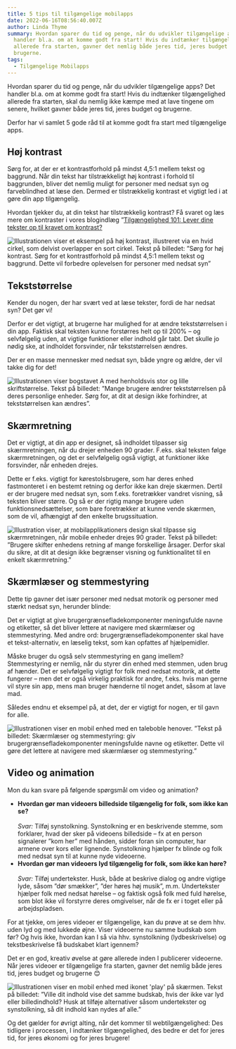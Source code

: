 ```yaml
---
title: 5 tips til tilgængelige mobilapps
date: 2022-06-16T08:56:40.007Z
author: Linda Thyme
summary: Hvordan sparer du tid og penge, når du udvikler tilgængelige apps? Det
  handler bl.a. om at komme godt fra start! Hvis du indtænker tilgængelighed
  allerede fra starten, gavner det nemlig både jeres tid, jeres budget og
  brugerne.
tags:
  - Tilgængelige Mobilapps
---
```

Hvordan sparer du tid og penge, når du udvikler tilgængelige apps? Det handler bl.a. om at komme godt fra start! Hvis du indtænker tilgængelighed allerede fra starten, skal du nemlig ikke kæmpe med at lave tingene om senere, hvilket gavner både jeres tid, jeres budget og brugerne. 

Derfor har vi samlet 5 gode råd til at komme godt fra start med tilgængelige apps.

## Høj kontrast

Sørg for, at der er et kontrastforhold på mindst 4,5:1 mellem tekst og baggrund. Når din tekst har tilstrækkeligt høj kontrast i forhold til baggrunden, bliver det nemlig muligt for personer med nedsat syn og farveblindhed at læse den. Dermed er tilstrækkelig kontrast et vigtigt led i at gøre din app tilgængelig.

Hvordan tjekker du, at din tekst har tilstrækkelig kontrast? Få svaret og læs mere om kontraster i vores blogindlæg ”[Tilgængelighed 101: Lever dine tekster op til kravet om kontrast?](https://inklusio.dk/posts/digital-tilgaengelighed-101-lever-dine-tekster-op-til-kravet-om-kontrast/)

![Illustrationen viser et eksempel på høj kontrast, illustreret via en hvid cirkel, som delvist overlapper en sort cirkel. Tekst på billedet: ”Sørg for høj kontrast. Sørg for et kontrastforhold på mindst 4,5:1 mellem tekst og baggrund. Dette vil forbedre oplevelsen for personer med nedsat syn”](/img/kontrast-mobilapps.png)

## Tekststørrelse

Kender du nogen, der har svært ved at læse tekster, fordi de har nedsat syn? Det gør vi!

Derfor er det vigtigt, at brugerne har mulighed for at ændre tekststørrelsen i din app. Faktisk skal teksten kunne forstørres helt op til 200% – og selvfølgelig uden, at vigtige funktioner eller indhold går tabt. Det skulle jo nødig ske, at indholdet forsvinder, når tekststørrelsen ændres.

Der er en masse mennesker med nedsat syn, både yngre og ældre, der vil takke dig for det!

![Illustrationen viser bogstavet A med henholdsvis stor og lille skriftstørrelse. Tekst på billedet: ”Mange brugere ændrer tekststørrelsen på deres personlige enheder. Sørg for, at dit at design ikke forhindrer, at tekststørrelsen kan ændres”.](/img/tekststoerrelse-mobilapps.png)

## Skærmretning

Det er vigtigt, at din app er designet, så indholdet tilpasser sig skærmretningen, når du drejer enheden 90 grader. F.eks. skal teksten følge skærmretningen, og det er selvfølgelig også vigtigt, at funktioner ikke forsvinder, når enheden drejes.

Dette er f.eks. vigtigt for kørestolsbrugere, som har deres enhed fastmonteret i en bestemt retning og derfor ikke kan dreje skærmen. Dertil er der brugere med nedsat syn, som f.eks. foretrækker vandret visning, så teksten bliver større. Og så er der rigtig mange brugere uden funktionsnedsættelser, som bare foretrækker at kunne vende skærmen, som de vil, afhængigt af den enkelte brugssituation.

![Illustration viser, at mobilapplikationers design skal tilpasse sig skærmretningen, når mobile enheder drejes 90 grader. Tekst på billedet: ”Brugere skifter enhedens retning af mange forskellige årsager. Derfor skal du sikre, at dit at design ikke begrænser visning og funktionalitet til en enkelt skærmretning.”](/img/skaermretning-mobilapps.png)

## Skærmlæser og stemmestyring

Dette tip gavner det især personer med nedsat motorik og personer med stærkt nedsat syn, herunder blinde:

Det er vigtigt at give brugergrænsefladekomponenter meningsfulde navne og etiketter, så det bliver lettere at navigere med skærmlæser og stemmestyring. Med andre ord: brugergrænsefladekomponenter skal have et tekst-alternativ, en læselig tekst, som kan opfattes af hjælpemidler.

Måske bruger du også selv stemmestyring en gang imellem? Stemmestyring er nemlig, når du styrer din enhed med stemmen, uden brug af hænder. Det er selvfølgelig vigtigt for folk med nedsat motorik, at dette fungerer – men det er også virkelig praktisk for andre, f.eks. hvis man gerne vil styre sin app, mens man bruger hænderne til noget andet, såsom at lave mad.

Således endnu et eksempel på, at det, der er vigtigt for nogen, er til gavn for alle.

![Illustrationen viser en mobil enhed med en taleboble henover. ”Tekst på billedet: Skærmlæser og stemmestyring: giv brugergrænsefladekomponenter meningsfulde navne og etiketter. Dette vil gøre det lettere at navigere med skærmlæser og stemmestyring.”](/img/skaermlaeser-og-stemmestyring-mobilapps.png)

## Video og animation

Mon du kan svare på følgende spørgsmål om video og animation?

* **Hvordan gør man videoers billedside tilgængelig for folk, som ikke kan se?**
  \
  \
  *Svar:* Tilføj synstolkning. Synstolkning er en beskrivende stemme, som forklarer, hvad der sker på videoens billedside – fx at en person signalerer ”kom her” med hånden, sidder foran sin computer, har armene over kors eller lignende.
  Synstolkning hjælper fx blinde og folk med nedsat syn til at kunne nyde videoerne.
* **Hvordan gør man videoers lyd tilgængelig for folk, som ikke kan høre?**
  \
  \
  *Svar:* Tilføj undertekster. Husk, både at beskrive dialog og andre vigtige lyde, såsom ”dør smækker”, ”der høres høj musik”, m.m. 
  Undertekster hjælper folk med nedsat hørelse – og faktisk også folk med fuld hørelse, som blot ikke vil forstyrre deres omgivelser, når de fx er i toget eller på arbejdspladsen.

For at tjekke, om jeres videoer er tilgængelige, kan du prøve at se dem hhv. uden lyd og med lukkede øjne. Viser videoerne nu samme budskab som før? Og hvis ikke, hvordan kan I så via hhv. synstolkning (lydbeskrivelse) og tekstbeskrivelse få budskabet klart igennem?

Det er en god, kreativ øvelse at gøre allerede inden I publicerer videoerne. Når jeres videoer er tilgængelige fra starten, gavner det nemlig både jeres tid, jeres budget og brugerne 😊 

![Illustrationen viser en mobil enhed med ikonet 'play' på skærmen. Tekst på billedet: ”Ville dit indhold vise det samme budskab, hvis der ikke var lyd eller billedindhold? Husk at tilføje alternativer såsom undertekster og synstolkning, så dit indhold kan nydes af alle.” ](/img/video-og-animation-mobilapps.png)

Og det gælder for øvrigt alting, når det kommer til webtilgængelighed: Des tidligere i processen, I indtænker tilgængelighed, des bedre er det for jeres tid, for jeres økonomi og for jeres brugere!